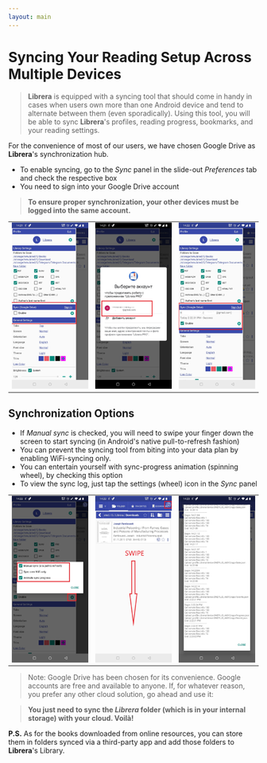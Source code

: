 ```yaml
---
layout: main
---
```


# Syncing Your Reading Setup Across Multiple Devices


> **Librera** is equipped with a syncing tool that should come in handy in cases when users own more than one Android device and tend to alternate between them (even sporadically). Using this tool, you will be able to sync **Librera**'s profiles, reading progress, bookmarks, and your reading settings.

For the convenience of most of our users, we have chosen Google Drive as **Librera**'s synchronization hub.

* To enable syncing, go to the _Sync_ panel in the slide-out _Preferences_ tab and check the respective box
* You need to sign into your Google Drive account
 
> **To ensure proper synchronization, your other devices must be logged into the same account.**

||||
|-|-|-|
|![](1.jpg)|![](2.jpg)|![](3.jpg)|

## Synchronization Options

* If _Manual sync_ is checked, you will need to swipe your finger down the screen to start syncing (in Android's native pull-to-refresh fashion)
* You can prevent the syncing tool from biting into your data plan by enabling WiFi-syncing only.
* You can entertain yourself with sync-progress animation (spinning wheel), by checking this option
* To view the sync log, just tap the settings (wheel) icon in the _Sync_ panel

||||
|-|-|-|
|![](32.jpg)|![](41.jpg)|![](42.jpg)|

> Note: Google Drive has been chosen for its convenience. Google accounts are free and available to anyone. If, for whatever reason, you prefer any other cloud solution, go ahead and use it:

> **You just need to sync the _Librera_ folder (which is in your internal storage) with your cloud. Voilà!**

**P.S.** As for the books downloaded from online resources, you can store them in folders synced via a third-party app and add those folders to **Librera**'s Library.
